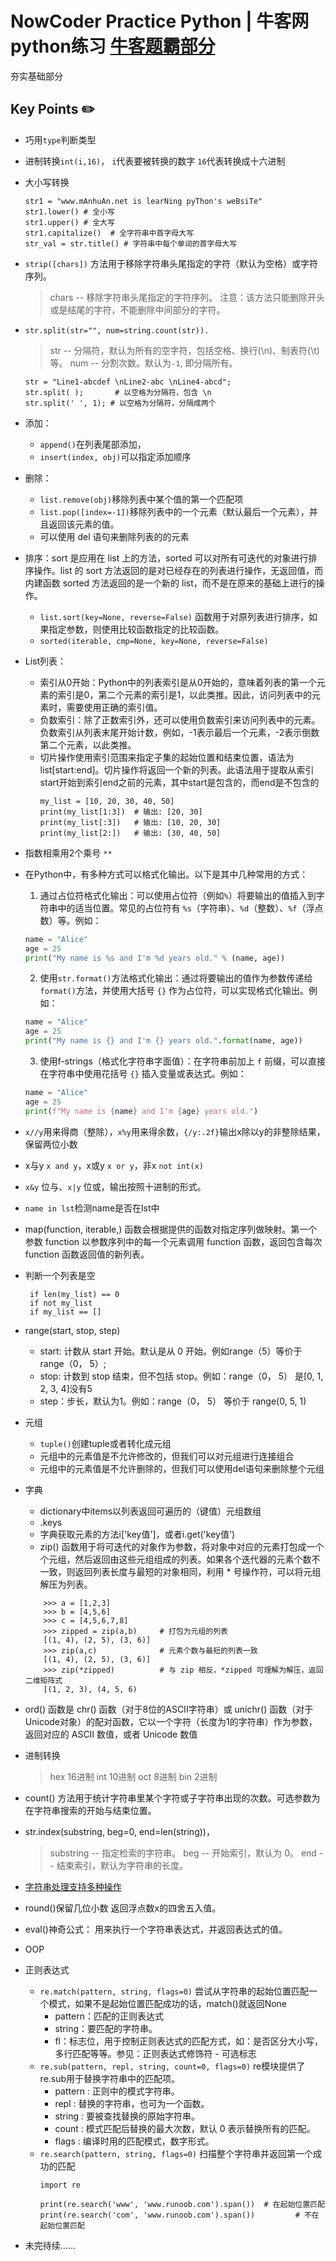 # NowCoder Practice Python  |  牛客网python练习 [牛客题霸部分](https://www.nowcoder.com/exam/oj?page=1&tab=Python篇&topicId=314)
夯实基础部分
## Key Points ✏️
* 巧用`type`判断类型
* 进制转换`int(i,16)`， `i`代表要被转换的数字 `16`代表转换成十六进制
* 大小写转换
  ```
  str1 = "www.mAnhuAn.net is learNing pyThon's weBsiTe"
  str1.lower() # 全小写
  str1.upper() # 全大写
  str1.capitalize()  # 全字符串中首字母大写
  str_val = str.title() # 字符串中每个单词的首字母大写

  ```
* `strip([chars])` 方法用于移除字符串头尾指定的字符（默认为空格）或字符序列。
  > chars -- 移除字符串头尾指定的字符序列。
  > 注意：该方法只能删除开头或是结尾的字符，不能删除中间部分的字符。
* `str.split(str="", num=string.count(str)).`
  > str -- 分隔符，默认为所有的空字符，包括空格、换行(\n)、制表符(\t)等。
  > num -- 分割次数。默认为`-1`, 即分隔所有。
  ```
  str = "Line1-abcdef \nLine2-abc \nLine4-abcd";
  str.split( );       # 以空格为分隔符，包含 \n
  str.split(' ', 1); # 以空格为分隔符，分隔成两个
  ```
* 添加：
  * `append()`在列表尾部添加，
  * `insert(index, obj)`可以指定添加顺序
* 删除：
  * `list.remove(obj)`移除列表中某个值的第一个匹配项
  * `list.pop([index=-1])`移除列表中的一个元素（默认最后一个元素），并且返回该元素的值。
  * 可以使用 del 语句来删除列表的的元素
* 排序：sort 是应用在 list 上的方法，sorted 可以对所有可迭代的对象进行排序操作。list 的 sort 方法返回的是对已经存在的列表进行操作，无返回值，而内建函数 sorted 方法返回的是一个新的 list，而不是在原来的基础上进行的操作。
  * `list.sort(key=None, reverse=False)` 函数用于对原列表进行排序，如果指定参数，则使用比较函数指定的比较函数。
  * `sorted(iterable, cmp=None, key=None, reverse=False)`
* List列表：
   * 索引从0开始：Python中的列表索引是从0开始的，意味着列表的第一个元素的索引是0，第二个元素的索引是1，以此类推。因此，访问列表中的元素时，需要使用正确的索引值。
   * 负数索引：除了正数索引外，还可以使用负数索引来访问列表中的元素。负数索引从列表末尾开始计数，例如，-1表示最后一个元素，-2表示倒数第二个元素，以此类推。
   * 切片操作使用索引范围来指定子集的起始位置和结束位置，语法为 list[start:end]。切片操作将返回一个新的列表。此语法用于提取从索引start开始到索引end之前的元素，其中start是包含的，而end是不包含的
     ```
     my_list = [10, 20, 30, 40, 50]
     print(my_list[1:3])  # 输出: [20, 30]
     print(my_list[:3])   # 输出: [10, 20, 30]
     print(my_list[2:])   # 输出: [30, 40, 50]
     ```
* 指数相乘用2个乘号 `**`
* 在Python中，有多种方式可以格式化输出。以下是其中几种常用的方式：
   1. 通过占位符格式化输出：可以使用占位符（例如`%`）将要输出的值插入到字符串中的适当位置。常见的占位符有 `%s`（字符串）、`%d`（整数）、`%f`（浮点数）等。例如：
   
   ```python
   name = "Alice"
   age = 25
   print("My name is %s and I'm %d years old." % (name, age))
   ```
   
   2. 使用`str.format()`方法格式化输出：通过将要输出的值作为参数传递给`format()`方法，并使用大括号 `{}` 作为占位符，可以实现格式化输出。例如：
   
   ```python
   name = "Alice"
   age = 25
   print("My name is {} and I'm {} years old.".format(name, age))
   ```
   
   3. 使用f-strings（格式化字符串字面值）：在字符串前加上 `f` 前缀，可以直接在字符串中使用花括号 `{}` 插入变量或表达式。例如：
   
   ```python
   name = "Alice"
   age = 25
   print(f"My name is {name} and I'm {age} years old.")
   ```
* `x//y`用来得商（整除），`x%y`用来得余数，`{/y:.2f}`输出x除以y的非整除结果，保留两位小数
* x与y `x and y`，x或y `x or y`，非x `not int(x)`
* `x&y` 位与、`x|y` 位或，输出按照十进制的形式。
* `name in lst`检测name是否在lst中
* map(function, iterable,) 函数会根据提供的函数对指定序列做映射。第一个参数 function 以参数序列中的每一个元素调用 function 函数，返回包含每次 function 函数返回值的新列表。
* 判断一个列表是空
  ```
   if len(my_list) == 0
   if not my_list
   if my_list == []
  ```
* range(start, stop, step)
   * start: 计数从 start 开始。默认是从 0 开始。例如range（5）等价于range（0， 5）;
   * stop: 计数到 stop 结束，但不包括 stop。例如：range（0， 5） 是[0, 1, 2, 3, 4]没有5
   * step：步长，默认为1。例如：range（0， 5） 等价于 range(0, 5, 1)
* 元组
  * `tuple()`创建tuple或者转化成元组
  * 元组中的元素值是不允许修改的，但我们可以对元组进行连接组合
  * 元组中的元素值是不允许删除的，但我们可以使用del语句来删除整个元组
* 字典
  * dictionary中items以列表返回可遍历的（键值）元组数组
  * .keys
  * 字典获取元素的方法i['key值']，或者i.get('key值')
  * zip() 函数用于将可迭代的对象作为参数，将对象中对应的元素打包成一个个元组，然后返回由这些元组组成的列表。如果各个迭代器的元素个数不一致，则返回列表长度与最短的对象相同，利用 * 号操作符，可以将元组解压为列表。
  ```
      >>> a = [1,2,3]
      >>> b = [4,5,6]
      >>> c = [4,5,6,7,8]
      >>> zipped = zip(a,b)     # 打包为元组的列表
      [(1, 4), (2, 5), (3, 6)]
      >>> zip(a,c)              # 元素个数与最短的列表一致
      [(1, 4), (2, 5), (3, 6)]
      >>> zip(*zipped)          # 与 zip 相反，*zipped 可理解为解压，返回二维矩阵式
      [(1, 2, 3), (4, 5, 6)
  ```
* ord() 函数是 chr() 函数（对于8位的ASCII字符串）或 unichr() 函数（对于Unicode对象）的配对函数，它以一个字符（长度为1的字符串）作为参数，返回对应的 ASCII 数值，或者 Unicode 数值
* 进制转换
  > hex  16进制
  > int  10进制
  >  oct  8进制
  >  bin  2进制
* count() 方法用于统计字符串里某个字符或子字符串出现的次数。可选参数为在字符串搜索的开始与结束位置。
* str.index(substring, beg=0, end=len(string))，
  > substring -- 指定检索的字符串。 beg -- 开始索引，默认为 0。 end -- 结束索引，默认为字符串的长度。
* [字符串处理支持多种操作](https://www.runoob.com/python3/python3-string.html)
* round()保留几位小数 返回浮点数x的四舍五入值。
* eval()神奇公式： 用来执行一个字符串表达式，并返回表达式的值。
* OOP
* 正则表达式
    * `re.match(pattern, string, flags=0)` 尝试从字符串的起始位置匹配一个模式，如果不是起始位置匹配成功的话，match()就返回None
       * pattern：匹配的正则表达式
       * string：要匹配的字符串。
       * fl：标志位，用于控制正则表达式的匹配方式，如：是否区分大小写，多行匹配等等。参见：正则表达式修饰符 - 可选标志
    * `re.sub(pattern, repl, string, count=0, flags=0)` re模块提供了re.sub用于替换字符串中的匹配项。
      * pattern : 正则中的模式字符串。
      * repl : 替换的字符串，也可为一个函数。
      * string : 要被查找替换的原始字符串。
      * count : 模式匹配后替换的最大次数，默认 0 表示替换所有的匹配。
      * flags : 编译时用的匹配模式，数字形式。
    * `re.search(pattern, string, flags=0)` 扫描整个字符串并返回第一个成功的匹配
      ```
      import re
 
      print(re.search('www', 'www.runoob.com').span())  # 在起始位置匹配
      print(re.search('com', 'www.runoob.com').span())         # 不在起始位置匹配
      ```
* 未完待续……
